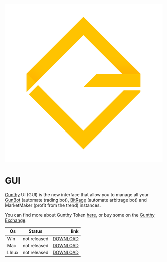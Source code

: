 

![alt text][logo]

[logo]: https://github.com/AndreaDev3D/GUI/blob/master/logo-xl.png "Gunthy logo"
# GUI
[Gunthy](https://gunthy.org/) UI (GUI) is the new interface that allow you to manage all your [GunBot](https://gunthy.org/gunbot/) (automate trading bot), [BitRage](https://gunthy.org/bitrage/) (automate arbitrage bot) and MarketMaker (profit from the trend) instances.

You can find more about Gunthy Token [here](https://gunthy.org/token/), or buy some on the [Gunthy Exchange](https://exchange.gunthy.org/).

| Os            | Status        | link      |
| ------------- |:-------------:| ---------:|
| Win           | not released  | [DOWNLOAD](https://github.com/AndreaDev3D/GUI/releases) |
| Mac           | not released  | [DOWNLOAD](https://github.com/AndreaDev3D/GUI/releases) |
| LInux         | not released  | [DOWNLOAD](https://github.com/AndreaDev3D/GUI/releases) |

